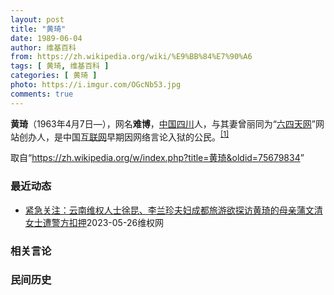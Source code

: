 ```yaml
---
layout: post
title: "黄琦"
date: 1989-06-04
author: 维基百科
from: https://zh.wikipedia.org/wiki/%E9%BB%84%E7%90%A6
tags: [ 黄琦, 维基百科 ]
categories: [ 黄琦 ]
photo: https://i.imgur.com/OGcNb53.jpg
comments: true
---
```

<div class="mw-parser-output">

<p><b>黄琦</b>（1963年4月7日<span class="useeditintro" title="Template:BLP editintro">—</span>），网名<b>难博</b>，<a href="/wiki/%E4%B8%AD%E8%8F%AF%E4%BA%BA%E6%B0%91%E5%85%B1%E5%92%8C%E5%9C%8B" class="mw-redirect" title="中華人民共和國">中国</a><a href="/wiki/%E5%9B%9B%E5%B7%9D" class="mw-redirect" title="四川">四川</a>人，与其妻曾丽同为“<a href="/wiki/%E5%85%AD%E5%9B%9B%E5%A4%A9%E7%BD%91" title="六四天网">六四天网</a>”网站创办人，是中国<a href="/wiki/%E4%BA%92%E8%81%94%E7%BD%91" title="互联网">互联网</a>早期因网络言论入狱的公民。<sup id="cite_ref-堅持普世價值_1-0" class="reference"><a href="#cite_note-堅持普世價值-1">[1]</a></sup>
</p>
</div><!--esi <esi:include src="/esitest-fa8a495983347898/content" /> --><noscript><img src="//zh.wikipedia.org/wiki/Special:CentralAutoLogin/start?type=1x1" alt="" title="" width="1" height="1" style="border: none; position: absolute;"></noscript>
<div class="printfooter" data-nosnippet="">取自“<a dir="ltr" href="https://zh.wikipedia.org/w/index.php?title=黄琦&amp;oldid=75679834">https://zh.wikipedia.org/w/index.php?title=黄琦&amp;oldid=75679834</a>”</div><div id="recent-news"><h3>最近动态</h3><ul><li><a href="https://nodebe4.github.io/waimei/2023-05-26/%E7%B4%A7%E6%80%A5%E5%85%B3%E6%B3%A8-%E4%BA%91%E5%8D%97%E7%BB%B4%E6%9D%83%E4%BA%BA%E5%A3%AB%E5%BE%90%E6%98%86-%E6%9D%8E%E5%85%B0%E7%8F%8D%E5%A4%AB%E5%A6%87%E6%88%90%E9%83%BD%E6%97%85%E6%B8%B8%E6%AC%B2%E6%8E%A2%E8%AE%BF%E9%BB%84%E7%90%A6%E7%9A%84%E6%AF%8D%E4%BA%B2%E8%92%B2%E6%96%87%E6%B8%85%E5%A5%B3%E5%A3%AB%E9%81%AD%E8%AD%A6%E6%96%B9%E6%89%A3%E6%8A%BC" title="紧急关注：云南维权人士徐昆、李兰珍夫妇成都旅游欲探访黄琦的母亲蒲文清女士遭警方扣押—— （维权网信息中心报道）2023年5月26日，本网获悉：云南维权人士徐昆、李兰珍夫妇在成都旅游，欲顺便探访黄...">紧急关注：云南维权人士徐昆、李兰珍夫妇成都旅游欲探访黄琦的母亲蒲文清女士遭警方扣押</a><time>2023-05-26</time><a class="tag">维权网</a></li>
</ul></div><div id="open-opinion"><h3>相关言论</h3><ul></ul></div><div id="mjls-record"><h3>民间历史</h3><ul></ul></div>